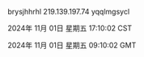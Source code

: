 brysjhhrhl 219.139.197.74 yqqlmgsycl

2024年 11月 01日 星期五 17:10:02 CST

2024年 11月 01日 星期五 09:10:02 GMT

